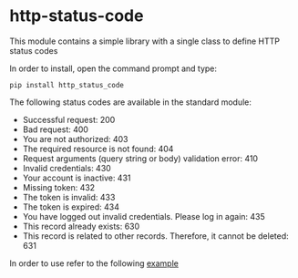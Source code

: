 

# http-status-code
This module contains a simple library with a single class to define HTTP status codes
 
In order to install, open the command prompt and type:
```
pip install http_status_code
```

The following status codes are available in the standard module:
- Successful request: 																200
- Bad request:																		400
- You are not authorized:	            				 							403
- The required resource is not found:												404
- Request arguments (query string or body) validation error: 	            		410
- Invalid credentials:																430
- Your account is inactive:															431
- Missing token:																	432
- The token is invalid:																433
- The token is expired:																434
- You have logged out invalid credentials. Please log in again:						435
- This record already exists:														630
- This record is related to other records. Therefore, it cannot be deleted:			631

In order to use refer to the following [example](https://github.com/Samer92/http_status_code/blob/master/Example/http_status_code_example.ipynb)

